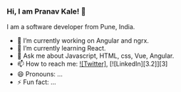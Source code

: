 ### Hi, I am Pranav Kale! 👋

I am a software developer from Pune, India.

- 🔭 I’m currently working on Angular and ngrx.
- 🌱 I’m currently learning React.
- 💬 Ask me about Javascript, HTML, css, Vue, Angular.
- 📫 How to reach me: [![Twitter]][1], [![LinkedIn][3.2]][3]
- 😄 Pronouns: ...
- ⚡ Fun fact: ...


<!-- Icon sets -->
[1.1]: https://cdn2.iconfinder.com/data/icons/social-media-2285/512/1_Twitter_colored_svg-512.png (Twitter)


<!-- profile links -->
[1]: https://twitter.com/PranavSKale
